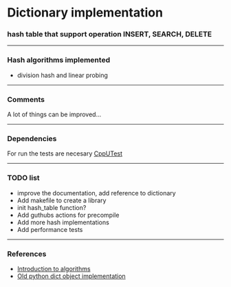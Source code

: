 # Dictionary implementation
### hash table that support operation INSERT, SEARCH, DELETE

---

### Hash algorithms implemented
- division hash and linear probing

---

### Comments
A lot of things can be improved...

---

### Dependencies
For run the tests are necesary [CppUTest](https://cpputest.github.io/)

---
### TODO list
- improve the documentation, add reference to dictionary
- Add makefile to create a library
- init hash_table function?
- Add guthubs actions for precompile
- Add more hash implementations
- Add performance tests

---

### References
- [Introduction to algorithms](https://en.wikipedia.org/wiki/Introduction_to_Algorithms)
- [Old python dict object implementation](svn.python.org/projects/python/trunk/Objects/dictobject.c)
